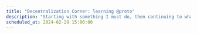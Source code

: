 ```yaml
---
title: "Decentralization Corner: learning @proto"
description: "Starting with something I must do, then continuing to what I want to do: learn HTMX, finally try Turso, then make a supporters area"
scheduled_at: 2024-02-29 15:00:00
---
```

